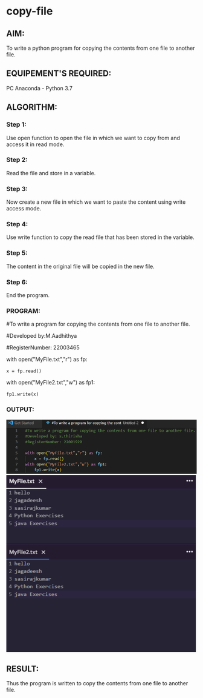 # copy-file
## AIM:
To write a python program for copying the contents from one file to another file.
## EQUIPEMENT'S REQUIRED: 
PC
Anaconda - Python 3.7
## ALGORITHM: 
### Step 1:
Use open function to open the file in which we want to copy from and access it in read mode.

### Step 2:
Read the file and store in a variable.

### Step 3:
Now create a new file in which we want to paste the content using write access mode.

### Step 4:
Use write function to copy the read file that has been stored in the variable.

### Step 5:
The content in the original file will be copied in the new file.

### Step 6:
End the program.

### PROGRAM:
#To write a program for copying the contents from one file to another file.

#Developed by:M.Aadhithya

#RegisterNumber: 22003465

with open("MyFile.txt","r") as fp:
   
    x = fp.read()

with open("MyFile2.txt","w") as fp1:
   
    fp1.write(x)
### OUTPUT:
![output](1.6.png)
![output](1.7.png)


## RESULT:
Thus the program is written to copy the contents from one file to another file.
